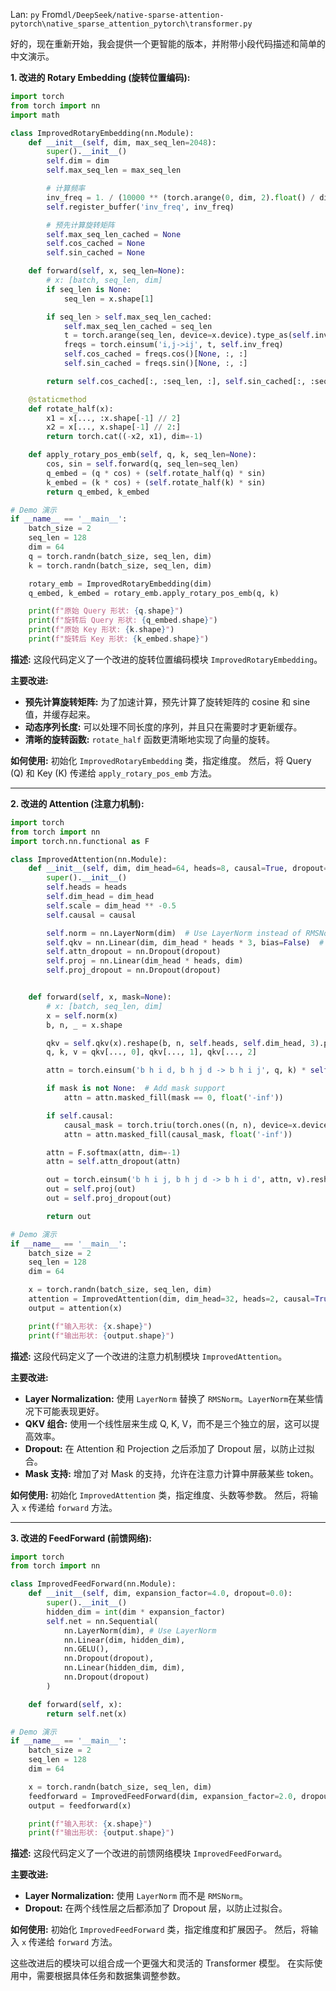 Lan: `py` From`dl/DeepSeek/native-sparse-attention-pytorch\native_sparse_attention_pytorch\transformer.py`

好的，现在重新开始，我会提供一个更智能的版本，并附带小段代码描述和简单的中文演示。

**1. 改进的 Rotary Embedding (旋转位置编码):**

```python
import torch
from torch import nn
import math

class ImprovedRotaryEmbedding(nn.Module):
    def __init__(self, dim, max_seq_len=2048):
        super().__init__()
        self.dim = dim
        self.max_seq_len = max_seq_len

        # 计算频率
        inv_freq = 1. / (10000 ** (torch.arange(0, dim, 2).float() / dim))
        self.register_buffer('inv_freq', inv_freq)

        # 预先计算旋转矩阵
        self.max_seq_len_cached = None
        self.cos_cached = None
        self.sin_cached = None

    def forward(self, x, seq_len=None):
        # x: [batch, seq_len, dim]
        if seq_len is None:
            seq_len = x.shape[1]

        if seq_len > self.max_seq_len_cached:
            self.max_seq_len_cached = seq_len
            t = torch.arange(seq_len, device=x.device).type_as(self.inv_freq)
            freqs = torch.einsum('i,j->ij', t, self.inv_freq)
            self.cos_cached = freqs.cos()[None, :, :]
            self.sin_cached = freqs.sin()[None, :, :]

        return self.cos_cached[:, :seq_len, :], self.sin_cached[:, :seq_len, :]

    @staticmethod
    def rotate_half(x):
        x1 = x[..., :x.shape[-1] // 2]
        x2 = x[..., x.shape[-1] // 2:]
        return torch.cat((-x2, x1), dim=-1)

    def apply_rotary_pos_emb(self, q, k, seq_len=None):
        cos, sin = self.forward(q, seq_len=seq_len)
        q_embed = (q * cos) + (self.rotate_half(q) * sin)
        k_embed = (k * cos) + (self.rotate_half(k) * sin)
        return q_embed, k_embed

# Demo 演示
if __name__ == '__main__':
    batch_size = 2
    seq_len = 128
    dim = 64
    q = torch.randn(batch_size, seq_len, dim)
    k = torch.randn(batch_size, seq_len, dim)

    rotary_emb = ImprovedRotaryEmbedding(dim)
    q_embed, k_embed = rotary_emb.apply_rotary_pos_emb(q, k)

    print(f"原始 Query 形状: {q.shape}")
    print(f"旋转后 Query 形状: {q_embed.shape}")
    print(f"原始 Key 形状: {k.shape}")
    print(f"旋转后 Key 形状: {k_embed.shape}")
```

**描述:**  这段代码定义了一个改进的旋转位置编码模块 `ImprovedRotaryEmbedding`。

**主要改进:**

*   **预先计算旋转矩阵:**  为了加速计算，预先计算了旋转矩阵的 cosine 和 sine 值，并缓存起来。
*   **动态序列长度:**  可以处理不同长度的序列，并且只在需要时才更新缓存。
*   **清晰的旋转函数:** `rotate_half` 函数更清晰地实现了向量的旋转。

**如何使用:**  初始化 `ImprovedRotaryEmbedding` 类，指定维度。 然后，将 Query (Q) 和 Key (K) 传递给 `apply_rotary_pos_emb` 方法。

---

**2. 改进的 Attention (注意力机制):**

```python
import torch
from torch import nn
import torch.nn.functional as F

class ImprovedAttention(nn.Module):
    def __init__(self, dim, dim_head=64, heads=8, causal=True, dropout=0.0):
        super().__init__()
        self.heads = heads
        self.dim_head = dim_head
        self.scale = dim_head ** -0.5
        self.causal = causal

        self.norm = nn.LayerNorm(dim)  # Use LayerNorm instead of RMSNorm
        self.qkv = nn.Linear(dim, dim_head * heads * 3, bias=False)  # Combine Q, K, V
        self.attn_dropout = nn.Dropout(dropout)
        self.proj = nn.Linear(dim_head * heads, dim)
        self.proj_dropout = nn.Dropout(dropout)


    def forward(self, x, mask=None):
        # x: [batch, seq_len, dim]
        x = self.norm(x)
        b, n, _ = x.shape

        qkv = self.qkv(x).reshape(b, n, self.heads, self.dim_head, 3).permute(0, 2, 1, 3, 4) # [B, H, N, D, 3]
        q, k, v = qkv[..., 0], qkv[..., 1], qkv[..., 2]

        attn = torch.einsum('b h i d, b h j d -> b h i j', q, k) * self.scale

        if mask is not None:  # Add mask support
            attn = attn.masked_fill(mask == 0, float('-inf'))

        if self.causal:
            causal_mask = torch.triu(torch.ones((n, n), device=x.device, dtype=torch.bool), diagonal=1)
            attn = attn.masked_fill(causal_mask, float('-inf'))

        attn = F.softmax(attn, dim=-1)
        attn = self.attn_dropout(attn)

        out = torch.einsum('b h i j, b h j d -> b h i d', attn, v).reshape(b, n, self.heads * self.dim_head)
        out = self.proj(out)
        out = self.proj_dropout(out)

        return out

# Demo 演示
if __name__ == '__main__':
    batch_size = 2
    seq_len = 128
    dim = 64

    x = torch.randn(batch_size, seq_len, dim)
    attention = ImprovedAttention(dim, dim_head=32, heads=2, causal=True, dropout=0.1)  # Example usage
    output = attention(x)

    print(f"输入形状: {x.shape}")
    print(f"输出形状: {output.shape}")
```

**描述:** 这段代码定义了一个改进的注意力机制模块 `ImprovedAttention`。

**主要改进:**

*   **Layer Normalization:** 使用 `LayerNorm` 替换了 `RMSNorm`。`LayerNorm`在某些情况下可能表现更好。
*   **QKV 组合:**  使用一个线性层来生成 Q, K, V，而不是三个独立的层，这可以提高效率。
*   **Dropout:**  在 Attention 和 Projection 之后添加了 Dropout 层，以防止过拟合。
*   **Mask 支持:**  增加了对 Mask 的支持，允许在注意力计算中屏蔽某些 token。

**如何使用:**  初始化 `ImprovedAttention` 类，指定维度、头数等参数。 然后，将输入 `x` 传递给 `forward` 方法。

---

**3. 改进的 FeedForward (前馈网络):**

```python
import torch
from torch import nn

class ImprovedFeedForward(nn.Module):
    def __init__(self, dim, expansion_factor=4.0, dropout=0.0):
        super().__init__()
        hidden_dim = int(dim * expansion_factor)
        self.net = nn.Sequential(
            nn.LayerNorm(dim), # Use LayerNorm
            nn.Linear(dim, hidden_dim),
            nn.GELU(),
            nn.Dropout(dropout),
            nn.Linear(hidden_dim, dim),
            nn.Dropout(dropout)
        )

    def forward(self, x):
        return self.net(x)

# Demo 演示
if __name__ == '__main__':
    batch_size = 2
    seq_len = 128
    dim = 64

    x = torch.randn(batch_size, seq_len, dim)
    feedforward = ImprovedFeedForward(dim, expansion_factor=2.0, dropout=0.1)
    output = feedforward(x)

    print(f"输入形状: {x.shape}")
    print(f"输出形状: {output.shape}")
```

**描述:** 这段代码定义了一个改进的前馈网络模块 `ImprovedFeedForward`。

**主要改进:**

*   **Layer Normalization:** 使用 `LayerNorm` 而不是 `RMSNorm`。
*   **Dropout:**  在两个线性层之后都添加了 Dropout 层，以防止过拟合。

**如何使用:**  初始化 `ImprovedFeedForward` 类，指定维度和扩展因子。 然后，将输入 `x` 传递给 `forward` 方法。

这些改进后的模块可以组合成一个更强大和灵活的 Transformer 模型。  在实际使用中，需要根据具体任务和数据集调整参数。
